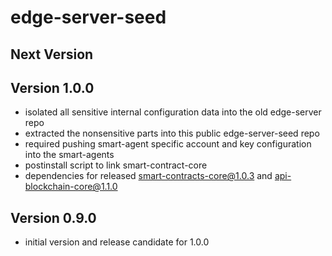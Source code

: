 # edge-server-seed

## Next Version

## Version 1.0.0
- isolated all sensitive internal configuration data into the old edge-server repo
- extracted the nonsensitive parts into this public edge-server-seed repo
- required pushing smart-agent specific account and key configuration into the smart-agents
- postinstall script to link smart-contract-core
- dependencies for released smart-contracts-core@1.0.3 and api-blockchain-core@1.1.0

## Version 0.9.0
- initial version and release candidate for 1.0.0

